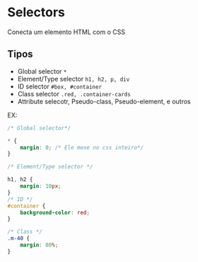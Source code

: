 # Selectors

Conecta um elemento HTML com o CSS

## Tipos

* Global selector `*`
* Element/Type selector `h1, h2, p, div`
* ID selector `#box, #container`
* Class selector `.red, .container-cards`
* Attribute selecotr, Pseudo-class, Pseudo-element, e outros

EX:

```css
/* Global selector*/

* {
    margin: 0; /* Ele mexe no css inteiro*/
}

/* Element/Type selector */

h1, h2 {
    margin: 10px; 
}
/* ID */
#container {
    background-color: red;
}

/* Class */
.m-40 {
    margin: 80%;
}


```
